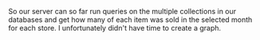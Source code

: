 So our server can so far run queries on the multiple collections in our databases and get how many of each item was sold in the selected month for each store. 
I unfortunately didn't have time to create a graph.
